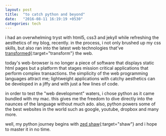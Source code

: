 ```yaml
---
layout: post
title:  "to catch python and beyond"
date:   "2016-08-11 16:19:19 +0530"
categories: tech
---
```

i had an overwhelming tryst with html5, css3 and jekyll while refreshing the aesthetics of my blog, recently. in the process, i not only brushed up my css skills, but also ran into the latest web technologies that've [transformed](http://www.magicwebsolutions.co.uk/blog/the-benefits-of-web-based-applications.htm){:target="transform"} the web.

today's web-browser is no longer a piece of software that displays static html pages but a platform that stages mission critical applications that perform complex transactions. the simplicity of the web programming languages attract me; lightweight applications with catchy aesthetics can be developed in a jiffy and with just a few lines of code.

in order to test the "web development" waters, i chose python as it came bundled with my mac. this gives me the freedom to dive directly into the naunces of the language without much ado. also, python powers some of the best websites in the world such as google, youtube, dropbox and many more. 

well, my python journey begins with [zed shaw](http://learnpythonthehardway.org/book/index.html){:target="shaw"} and i hope to master it in no time.
